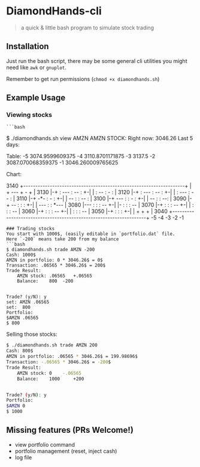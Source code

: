 # DiamondHands-cli
> a quick & little bash program to simulate stock trading

## Installation
Just run the bash script, there may be some general cli utilities you might need like `awk` or `gnuplot`.

Remember to get run permissions (`chmod +x diamondhands.sh`) 

## Example Usage
### Viewing stocks
	```bash
$ ./diamondhands.sh view AMZN
AMZN STOCK:
Right now: 3046.26
Last 5 days:

Table:
-5	3074.9599609375
-4	3110.8701171875
-3	3137.5
-2	3087.070068359375
-1	3046.260009765625


Chart:

                                                                               
  3140 +-------------------------------------------------------------------+ 
       |                +            --- +  -             +                |
  3130 |-+              :         ---    :   --           :              +-| 
       |                :       --       :     -          :                | 
  3120 |-+              :    ---         :      --        :              +-| 
       |                : ---            :        --      :                | 
  3110 |-+             -*-               :          -     :              +-| 
       |             -- :                :           --   :                | 
  3100 |-+        ---   :                :             -  :              +-| 
       |        --      :                :              --:                | 
  3090 |-+    --        :                :                :              +-| 
       |   ---          :                :                *---             |
  3080 |---             :                :                :   --         +-|
       |-               :                :                :     --         |
  3070 |-+              :                :                :       --     +-| 
       |                :                :                :         --     | 
  3060 |-+              :                :                :           -- +-| 
       |                :                :                :             -- | 
  3050 |-+              :                :                :              +-| 
       |                +                +                +                | 
  3040 +-------------------------------------------------------------------+ 
      -5               -4               -3               -2               -1 



```
### Trading stocks
You start with 1000$, (easily editable in `portfolio.dat` file.
Here `-200` means take 200 from my balance
```bash
$ diamondhands.sh trade AMZN -200
Cash: 1000$
AMZN in portfolio: 0 * 3046.26$ = 0$
Transaction: .06565 * 3046.26$ = 200$
Trade Result:
	AMZN stock:	.06565	 +.06565
	Balance: 	800	 -200


Trade? (y/N): y
set: AMZN .06565
set:  800
Portfolio: 
$AMZN .06565
$ 800
```
Selling those stocks:
```bash
$ ./diamondhands.sh trade AMZN 200
Cash: 800$
AMZN in portfolio: .06565 * 3046.26$ = 199.98696$
Transaction: -.06565 * 3046.26$ = -200$
Trade Result:
	AMZN stock:	0	 -.06565
	Balance: 	1000	 +200


Trade? (y/N): y
Portfolio: 
$AMZN 0
$ 1000
```

## Missing features (PRs Welcome!)
- view portfolio command
- portfolio management (reset, inject cash)
- log file
